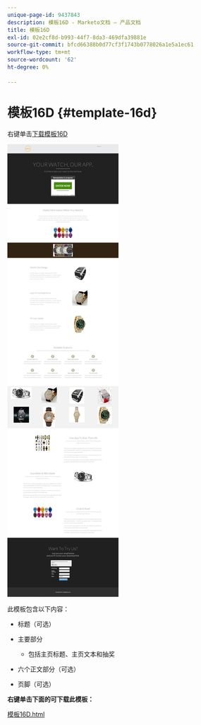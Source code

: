 ```yaml
---
unique-page-id: 9437843
description: 模板16D - Marketo文档 — 产品文档
title: 模板16D
exl-id: 02e2cf8d-b993-44f7-8da3-469dfa39881e
source-git-commit: bfcd66388b0d77cf3f1743b0778026a1e5a1ec61
workflow-type: tm+mt
source-wordcount: '62'
ht-degree: 0%

---
```


# 模板16D {#template-16d}

右键单击[下载模板16D](https://experienceleague.adobe.com/landing/marketo/lp-templates/template-16d.html)

![](assets/image2015-8-14-13-3a12-3a25.png)

此模板包含以下内容：

* 标题（可选）
* 主要部分

   * 包括主页标题、主页文本和抽奖

* 六个正文部分（可选）
* 页脚（可选）

**右键单击下面的可下载此模板：**

[模板16D.html](https://experienceleague.adobe.com/landing/marketo/lp-templates/template-16d.html)
